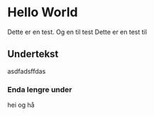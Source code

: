 # Hello World

Dette er en test. Og en til test
Dette er en test til

## Undertekst

asdfadsffdas

### Enda lengre under

hei og hå